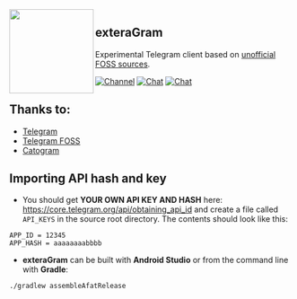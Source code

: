 <img src="https://itsv1eds.ru/icon.png" width="150" align="left"/>

## exteraGram

Experimental Telegram client based on [unofficial FOSS sources](https://github.com/Telegram-FOSS-Team/Telegram-FOSS).

[![Channel](https://img.shields.io/badge/Channel-Telegram-red.svg)](https://t.me/exteragram) 
[![Chat](https://img.shields.io/badge/English%20Chat-Telegram-red.svg)](https://t.me/en_exteraChat) 
[![Chat](https://img.shields.io/badge/Russian%20Chat-Telegram-red.svg)](https://t.me/exteraChat)


 ## Thanks to:
- [Telegram](https://github.com/DrKLO/Telegram)
- [Telegram FOSS](https://github.com/Telegram-FOSS-Team/Telegram-FOSS)
- [Catogram](https://github.com/Catogram/Catogram)

## Importing API hash and key
- You should get **YOUR OWN API KEY AND HASH** here: https://core.telegram.org/api/obtaining_api_id and create a file called `API_KEYS` in the source root directory. 
The contents should look like this:
```
APP_ID = 12345
APP_HASH = aaaaaaaabbbb
```
- **exteraGram** can be built with **Android Studio** or from the command line with **Gradle**:
```
./gradlew assembleAfatRelease
```
